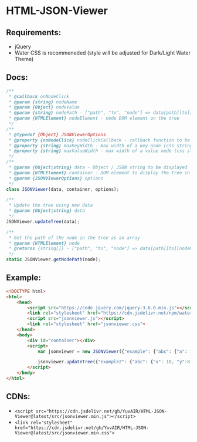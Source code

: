 # HTML-JSON-Viewer
## Requirements:
 - jQuery
 - Water CSS is recommeneded (style will be adjusted for Dark/Light Water Theme)

## Docs:
```js
/**
 * @callback onNodeClick
 * @param {string} nodeName
 * @param {Object} nodeValue
 * @param {string} nodePath - ["path", "to", "node"] => data[path][to][nodeName] == nodeValue
 * @param {HTMLElement} nodeElement - node DOM element on the tree
 */
/**
 * @typedef {Object} JSONViewerOptions
 * @property {onNodeClick} nodeClickCallback - callback function to be called when a node (key) is clicked
 * @property {string} maxKeyWidth - max width of a key node (css string), overflow will be hidden. default: "100%"
 * @property {string} maxValueWidth - max width of a value node (css string), overflow will craete a new line. default: "100%"
 */
/**
 * @param {Object|string} data - Object / JSON string to be displayed
 * @param {HTMLElement} container - DOM element to display the tree in
 * @param {JSONViewerOptions} options
 */
class JSONViewer(data, container, options);

/**
 * Update the tree using new data
 * @param {Object|string} data 
 */
JSONViewer.updateTree(data);

/**
 * Get the path of the node in the tree as an array
 * @param {HTMLElement} node 
 * @returns {string[]} - ["path", "to", "node"] => data[path][to][nodeName] == nodeValue
 */
static JSONViewer.getNodePath(node);
```
## Example:
```html
<!DOCTYPE html>
<html>
    <head>
        <script src="https://code.jquery.com/jquery-3.6.0.min.js"></script>
        <link rel="stylesheet" href="https://cdn.jsdelivr.net/npm/water.css@2/out/water.css">
        <script src="jsonviewer.js"></script>
        <link rel="stylesheet" href="jsonviewer.css">
    </head>
    <body>
        <div id="container"></div>
        <script>
            var jsonviewer = new JSONViewer({"example": {"abc": {"a": 1, "b":2, "c":3}, 345: "test"}}, document.getElementById("container"), console.log);

            jsonviewer.updateTree({"example2": {"abc": {"x": 10, "y":8, "z":5}, 543: "test2"}});
        </script>
    </body>
</html>
```

## CDNs:
 - `<script src="https://cdn.jsdelivr.net/gh/YuvAIR/HTML-JSON-Viewer@latest/src/jsonviewer.min.js"></script>`
 - `<link rel="stylesheet" href="https://cdn.jsdelivr.net/gh/YuvAIR/HTML-JSON-Viewer@latest/src/jsonviewer.min.css">`